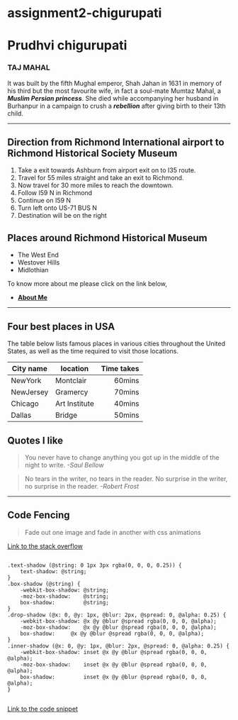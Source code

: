 # assignment2-chigurupati
# Prudhvi chigurupati
### TAJ MAHAL ###

It was built by the fifth Mughal emperor, Shah Jahan in 1631 in memory of his third but the most favourite wife, in fact a soul-mate Mumtaz Mahal, a ***Muslim Persian princess***. She died while accompanying her husband in Burhanpur in a campaign to crush a ***rebellion*** after giving birth to their 13th child.

---

## Direction from Richmond International airport to Richmond Historical Society Museum

1. Take a exit towards Ashburn from airport exit on to I35 route.
2. Travel for 55 miles straight and take an exit to Richmond.
3. Now travel for 30 more miles to reach the downtown.
4. Follow I59 N in Richmond
5. Continue on I59 N
6. Turn left onto US-71 BUS N
7. Destination will be on the right

## Places around Richmond Historical Museum

* The West End
* Westover Hills
* Midlothian

To know more about me please click on the link below,
* **[About Me](AboutMe.md)**

---

## Four best places in USA

The table below lists famous places in various cities throughout the United States, as well as the time required to visit those locations.

| City name | location | Time takes |
| --- | --- | ---: |
| NewYork | Montclair | 60mins |
| NewJersey | Gramercy | 70mins |
| Chicago | Art Institute | 40mins |
| Dallas | Bridge | 50mins |

## Quotes I like

> You never have to change anything you got up in the middle of the night to write.
  *-Saul Bellow*

> No tears in the writer, no tears in the reader. No surprise in the writer, no surprise in the reader.
  *-Robert Frost*
 
---

## Code Fencing

> Fade out one image and fade in another with css animations

[Link to the stack overflow](https://stackoverflow.com/questions/31389198/less-mixins-vs-classes)

``` 

.text-shadow (@string: 0 1px 3px rgba(0, 0, 0, 0.25)) {
	text-shadow: @string;
}
.box-shadow (@string) {
	-webkit-box-shadow: @string;
	-moz-box-shadow:    @string;
	box-shadow:         @string;
}
.drop-shadow (@x: 0, @y: 1px, @blur: 2px, @spread: 0, @alpha: 0.25) {
	-webkit-box-shadow:	@x @y @blur @spread rgba(0, 0, 0, @alpha);
	-moz-box-shadow:	@x @y @blur @spread rgba(0, 0, 0, @alpha);
	box-shadow:		@x @y @blur @spread rgba(0, 0, 0, @alpha);
}
.inner-shadow (@x: 0, @y: 1px, @blur: 2px, @spread: 0, @alpha: 0.25) {
	-webkit-box-shadow: inset @x @y @blur @spread rgba(0, 0, 0, @alpha);
	-moz-box-shadow:    inset @x @y @blur @spread rgba(0, 0, 0, @alpha);
	box-shadow:         inset @x @y @blur @spread rgba(0, 0, 0, @alpha);
}


```

[Link to the code snippet](https://css-tricks.com/snippets/css/useful-css3-less-mixins/)
